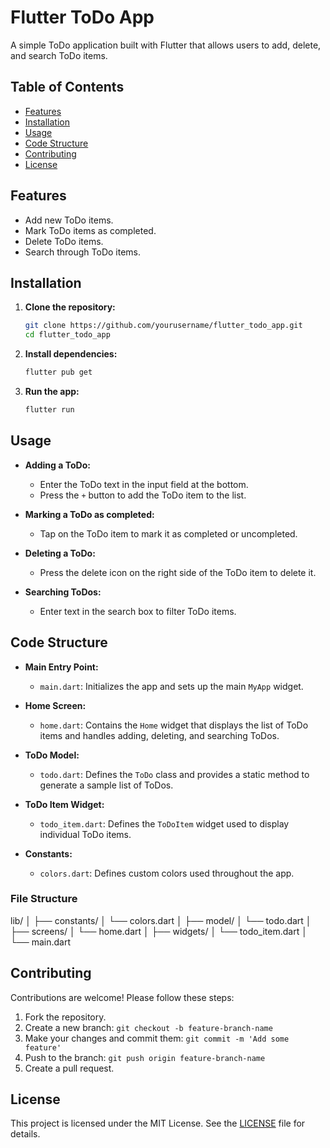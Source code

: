 # Flutter ToDo App

A simple ToDo application built with Flutter that allows users to add, delete, and search ToDo items.

## Table of Contents

- [Features](#features)
- [Installation](#installation)
- [Usage](#usage)
- [Code Structure](#code-structure)
- [Contributing](#contributing)
- [License](#license)

## Features

- Add new ToDo items.
- Mark ToDo items as completed.
- Delete ToDo items.
- Search through ToDo items.

## Installation

1. **Clone the repository:**

    ```bash
    git clone https://github.com/yourusername/flutter_todo_app.git
    cd flutter_todo_app
    ```

2. **Install dependencies:**

    ```bash
    flutter pub get
    ```

3. **Run the app:**

    ```bash
    flutter run
    ```

## Usage

- **Adding a ToDo:**
    - Enter the ToDo text in the input field at the bottom.
    - Press the `+` button to add the ToDo item to the list.

- **Marking a ToDo as completed:**
    - Tap on the ToDo item to mark it as completed or uncompleted.

- **Deleting a ToDo:**
    - Press the delete icon on the right side of the ToDo item to delete it.

- **Searching ToDos:**
    - Enter text in the search box to filter ToDo items.

## Code Structure

- **Main Entry Point:**
    - `main.dart`: Initializes the app and sets up the main `MyApp` widget.

- **Home Screen:**
    - `home.dart`: Contains the `Home` widget that displays the list of ToDo items and handles adding, deleting, and searching ToDos.

- **ToDo Model:**
    - `todo.dart`: Defines the `ToDo` class and provides a static method to generate a sample list of ToDos.

- **ToDo Item Widget:**
    - `todo_item.dart`: Defines the `ToDoItem` widget used to display individual ToDo items.

- **Constants:**
    - `colors.dart`: Defines custom colors used throughout the app.

### File Structure

lib/
│
├── constants/
│ └── colors.dart
│
├── model/
│ └── todo.dart
│
├── screens/
│ └── home.dart
│
├── widgets/
│ └── todo_item.dart
│
└── main.dart

## Contributing

Contributions are welcome! Please follow these steps:

1. Fork the repository.
2. Create a new branch: `git checkout -b feature-branch-name`
3. Make your changes and commit them: `git commit -m 'Add some feature'`
4. Push to the branch: `git push origin feature-branch-name`
5. Create a pull request.

## License

This project is licensed under the MIT License. See the [LICENSE](LICENSE) file for details.
